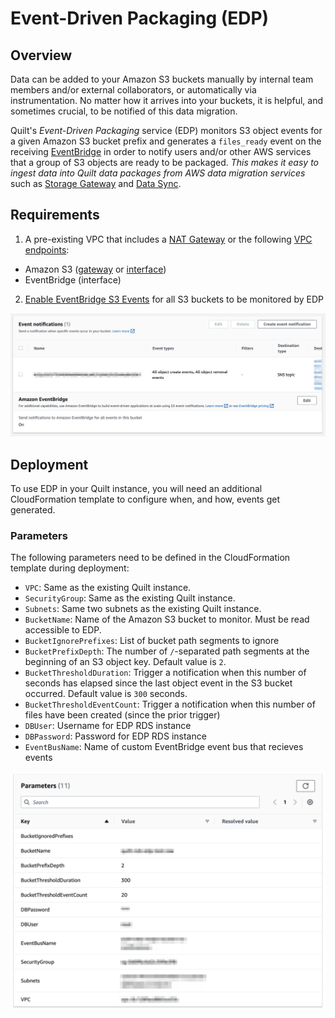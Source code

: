 <!-- markdownlint-disable -->
# Event-Driven Packaging (EDP)

## Overview

Data can be added to your Amazon S3 buckets manually by internal
team members and/or external collaborators, or automatically via
instrumentation. No matter how it arrives into your buckets, it 
is helpful, and sometimes crucial, to be notified of this data 
migration.

Quilt's *Event-Driven Packaging* service (EDP) monitors S3 object events
for a given Amazon S3 bucket prefix and generates a `files_ready`
event on the receiving [EventBridge](https://aws.amazon.com/eventbridge/)
in order to notify users and/or other AWS services that a group of S3
objects are ready to be packaged. *This makes it easy to ingest data into
Quilt data packages from AWS data migration services* such as [Storage
Gateway](https://aws.amazon.com/storagegateway/) and [Data
Sync](https://aws.amazon.com/datasync/).

## Requirements

1. A pre-existing VPC that includes a [NAT
Gateway](https://docs.aws.amazon.com/vpc/latest/userguide/vpc-nat-gateway.html)
or the following [VPC
endpoints](https://docs.aws.amazon.com/vpc/latest/privatelink/concepts.html#concepts-vpc-endpoints):
  - Amazon S3
  ([gateway](https://docs.aws.amazon.com/vpc/latest/privatelink/gateway-endpoints.html)
  or
  [interface](https://docs.aws.amazon.com/vpc/latest/privatelink/create-interface-endpoint.html))
  - EventBridge (interface)
2. [Enable EventBridge S3
Events](https://docs.aws.amazon.com/AmazonS3/latest/userguide/enable-event-notifications-eventbridge.html)
for all S3 buckets to be monitored by EDP

![](../imgs/edp-event-bridge-s3-properties.png)

## Deployment

To use EDP in your Quilt instance, you will need an additional
CloudFormation template to configure when, and how, events get
generated.

### Parameters

The following parameters need to be defined in the CloudFormation
template during deployment:

- `VPC`: Same as the existing Quilt instance.
- `SecurityGroup`: Same as the existing Quilt instance.
- `Subnets`: Same two subnets as the existing Quilt instance.
- `BucketName`: Name of the Amazon S3 bucket to monitor. Must be
read accessible to EDP.
- `BucketIgnorePrefixes`: List of bucket path segments to ignore
- `BucketPrefixDepth`: The number of `/`-separated path segments
at the beginning of an S3 object key. Default value is `2`.
- `BucketThresholdDuration`: Trigger a notification when this number
of seconds has elapsed since the last object event in the S3 bucket 
occurred. Default value is `300` seconds.
- `BucketThresholdEventCount`: Trigger a notification when this
number of files have been created (since the prior trigger)
- `DBUser`: Username for EDP RDS instance
- `DBPassword`: Password for EDP RDS instance
- `EventBusName`: Name of custom EventBridge event bus that recieves events

![](../imgs/edp-cloudformation-parameters.png)


